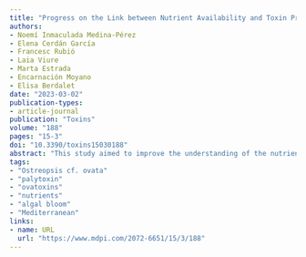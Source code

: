 ```yaml
---
title: "Progress on the Link between Nutrient Availability and Toxin Production by Ostreopsis cf. ovata: Field and Laboratory Experiments"
authors:
- Noemí Inmaculada Medina-Pérez
- Elena Cerdán García
- Francesc Rubió
- Laia Viure
- Marta Estrada
- Encarnación Moyano
- Elisa Berdalet
date: "2023-03-02"
publication-types:
- article-journal
publication: "Toxins"
volume: "188"
pages: "15-3"
doi: "10.3390/toxins15030188"
abstract: "This study aimed to improve the understanding of the nutrient modulation of Ostreopsis cf. ovata toxin content. During the 2018 natural bloom in the NW Mediterranean, the total toxin content (up to ca. 57.6 ± 7.0 pg toxin cell−1) varied markedly. The highest values often coincided with elevated O. cf. ovata cell abundance and with low inorganic nutrient concentrations. The first culture experiment with a strain isolated from that bloom showed that cell toxin content was higher in the stationary than in the exponential phase of the cultures; phosphate- and nitrate-deficient cells exhibited similar cell toxin variability patterns. The second experiment with different conditions of nitrogen concentration and source (nitrate, urea, ammonium, and fertilizer) presented the highest cellular toxin content in the high-nitrogen cultures; among these, urea induced a significantly lower cellular toxin content than the other nutrient sources. Under both high- and low-nitrogen concentrations, cell toxin content was also higher in the stationary than in the exponential phase. The toxin profile of the field and cultured cells included ovatoxin (OVTX) analogues -a to -g and isobaric PLTX (isoPLTX). OVTX-a and -b were dominant while OVTX-f, -g, and isoPLTX contributed less than 1-2%. Overall, the data suggest that although nutrients determine the intensity of the O. cf. ovata bloom, the relationship of major nutrient concentrations, sources and stoichiometry with cellular toxin production is not straightforward."
tags:
- "Ostreopsis cf. ovata"
- "palytoxin"
- "ovatoxins"
- "nutrients"
- "algal bloom"
- "Mediterranean"
links:
- name: URL
  url: "https://www.mdpi.com/2072-6651/15/3/188"
---
```

